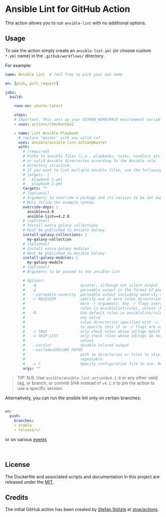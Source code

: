 # Ansible Lint for GitHub Action
This action allows you to run `ansible-lint` with no additional options.


## Usage
To use the action simply create an `ansible-lint.yml` (or choose custom `*.yml` name) in the `.github/workflows/` directory.

For example:

```yaml
name: Ansible Lint  # feel free to pick your own name

on: [push, pull_request]

jobs:
  build:

    runs-on: ubuntu-latest

    steps:
    # Important: This sets up your GITHUB_WORKSPACE environment variable
    - uses: actions/checkout@v2

    - name: Lint Ansible Playbook
      # replace "master" with any valid ref
      uses: ansible/ansible-lint-action@master
      with:
        # [required]
        # Paths to ansible files (i.e., playbooks, tasks, handlers etc..)
        # or valid Ansible directories according to the Ansible role
        # directory structure.
        # If you want to lint multiple ansible files, use the following syntax
        # targets: |
        #   playbook_1.yml
        #   playbook_2.yml
        targets: ""
        # [optional]
        # Arguments to override a package and its version to be set explicitly.
        # Must follow the example syntax.
        override-deps: |
          ansible==2.9
          ansible-lint==4.2.0
        # [optional]
        # Install extra galaxy collections
        # Must be publiched to Ansible Galaxy
        install-galaxy-collections: |
          my-galaxy-collection
        # [optional]
        # Install extra galaxy modules
        # Must be published to Ansible Galaxy
        install-galaxy-modules: | 
          my-galaxy-module
        # [optional]
        # Arguments to be passed to the ansible-lint

        # Options:
        #   -q                    quieter, although not silent output
        #   -p                    parseable output in the format of pep8
        #   --parseable-severity  parseable output including severity of rule
        #   -r RULESDIR           specify one or more rules directories using one or
        #                         more -r arguments. Any -r flags override the default
        #                         rules in ansiblelint/rules, unless -R is also used.
        #   -R                    Use default rules in ansiblelint/rules in addition to
        #                         any extra
        #                         rules directories specified with -r. There is no need
        #                         to specify this if no -r flags are used
        #   -t TAGS               only check rules whose id/tags match these values
        #   -x SKIP_LIST          only check rules whose id/tags do not match these
        #                         values
        #   --nocolor             disable colored output
        #   --exclude=EXCLUDE_PATHS
        #                         path to directories or files to skip. This option is
        #                         repeatable.
        #   -c C                  Specify configuration file to use. Defaults to ".ansible-lint"
        args: ""

```

> TIP: N.B. Use `ansible/ansible-lint-action@v4.1.0` or any other valid tag, or branch, or commit SHA instead of `v4.1.0` to pin the action to use a specific version.

Alternatively, you can run the ansible lint only on certain branches:

```yaml

on:
  push:
    branches:
    - stable
    - release/v*
```

or on various [events](https://help.github.com/en/articles/events-that-trigger-workflows)

<br>

## License
The Dockerfile and associated scripts and documentation in this project are released under the [MIT](license).


## Credits
The initial GitHub action has been created by [Stefan Stölzle](https://github.com/stoe) at
[stoe/actions](https://github.com/stoe/actions).
